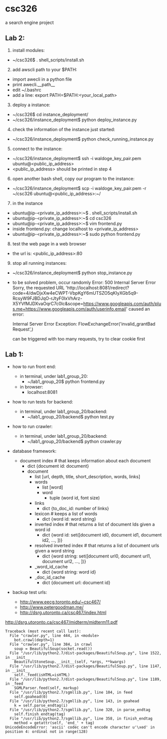 # csc326

a search engine project

## Lab 2:

1. install modules:
  * ~/csc326$ . shell_scripts/install.sh

2. add awscli path to your $PATH:
  * import awecli in a python file
  * print awecli.\_\_path\_\_
  * edit ~/.bashrc 
  * add a line: export PATH=$PATH:<your_local_path>

3. deploy a instance:
  * ~/csc326$ cd instance_deployment/
  * ~/csc326/instance_deployment$ python deploy_instance.py

4. check the information of the instance just started:
  * ~/csc326/instance_deployment$ python check_running_instance.py

5. connect to the instance:
  * ~/csc326/instance_deployment$ ssh -i waldoge_key_pair.pem ubuntu@<public_ip_address>
  * <public_ip_address> should be printed in step 4

6. open another bash shell, copy our program to the instance:
  * ~/csc326/instance_deployment$ scp -i waldoge_key_pair.pem -r ~/csc326 ubuntu@<public_ip_address>:~/

7. in the instance
  * ubuntu@ip-<private_ip_address>:~$ . shell_scripts/install.sh
  * ubuntu@ip-<private_ip_address>:~$ cd csc326
  * ubuntu@ip-<private_ip_address>:~$ vim frontend.py
  * inside frontend.py: change localhost to <private_ip_address>
  * ubuntu@ip-<private_ip_address>:~$ sudo python frontend.py

8. test the web page in a web browser
  * the url is: <public_ip_address>:80

9. stop all running instances:
  * ~/csc326/instance_deployment$ python stop_instance.py


* to be solved problem, occur randomly
  Error: 500 Internal Server Error
  Sorry, the requested URL 'http://localhost:8081/redirect?code=4/dwDjxXw4eCWPT-VbpKgY6mUTSZO5qKIyXGb5q9-RcsyW9FJBDJqO-rJtyF0lxVhArz-X5YVfMJDXvaOqrC7c0lc&scope=https://www.googleapis.com/auth/plus.me+https://www.googleapis.com/auth/userinfo.email' caused an error:

  Internal Server Error
  Exception:
  FlowExchangeError('invalid_grantBad Request',)

  can be triggered with too many requests, try to clear cookie first 


## Lab 1:

* how to run front end:
  * in terminal, under lab1_group_20:
    * ~/lab1_group_20$ python frontend.py
  * in browser:
    * localhost:8081

* how to run tests for backend:
  * in terminal, under lab1_group_20/backend:
    * ~/lab1_group_20/backend$ python test.py

* how to run crawler:
  * in terminal, under lab1_group_20/backend:
    * ~/lab1_group_20/backend$ python crawler.py

* database framework:
  * document index # that keeps information about each document
    * dict {document id: document}
    * document
      * list [url, depth, title, short_description, words, links]
      * words
        * list [word]
        * word
          * tuple (word id, font size)
      * links
        * dict {to_doc_id: number of links}
      * lexicon # keeps a list of words
        * dict {word id: word string}
      * inverted index # that returns a list of document Ids given a word id
        * dict {word id: set([document id0, document id1, document id2, ..., ])}
      * resolved inverted index # that returns a list of document urls given a word string
        * dict {word string: set([document url0, document url1, document url2, ..., ])}
      * _word_id_cache
        * dict {word string: word id}
      * _doc_id_cache
        * dict {document url: document id}

* backup test urls:
  * http://www.eecg.toronto.edu/~csc467/
  * http://www.petergoodman.me/
  * http://dsrg.utoronto.ca/csc467/index.html

http://dsrg.utoronto.ca/csc467/midterm/midterm11.pdf
    
    Traceback (most recent call last):
      File "crawler.py", line 444, in <module>
        bot.crawl(depth=1)
      File "crawler.py", line 384, in crawl
        soup = BeautifulSoup(socket.read())
      File "/usr/lib/python2.7/dist-packages/BeautifulSoup.py", line 1522, in __init__
        BeautifulStoneSoup.__init__(self, *args, **kwargs)
      File "/usr/lib/python2.7/dist-packages/BeautifulSoup.py", line 1147, in __init__
        self._feed(isHTML=isHTML)
      File "/usr/lib/python2.7/dist-packages/BeautifulSoup.py", line 1189, in _feed
        SGMLParser.feed(self, markup)
      File "/usr/lib/python2.7/sgmllib.py", line 104, in feed
        self.goahead(0)
      File "/usr/lib/python2.7/sgmllib.py", line 143, in goahead
        k = self.parse_endtag(i)
      File "/usr/lib/python2.7/sgmllib.py", line 320, in parse_endtag
        self.finish_endtag(tag)
      File "/usr/lib/python2.7/sgmllib.py", line 358, in finish_endtag
        method = getattr(self, 'end_' + tag)
    UnicodeEncodeError: 'ascii' codec can't encode character u'\xed' in position 4: ordinal not in range(128)
